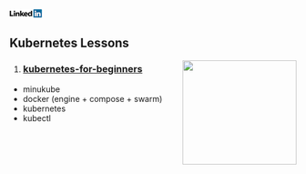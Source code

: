 [![LinkedIn](https://github.com/vivekyad4v/public-images/raw/master/generic/LinkedIn-vivekyad4v.png)](https://www.linkedin.com/in/vivekyad4v/)

## Kubernetes Lessons 

<a href="https://github.com/vivekyad4v?tab=followers"><img align="right" width="200" height="183" src="https://s3.amazonaws.com/github/ribbons/forkme_left_green_007200.png" /></a>

1. ### [kubernetes-for-beginners](https://github.com/vivekyad4v/kubernetes/tree/master/kubernetes-for-beginners "Heading link")
  * minukube
  * docker (engine + compose + swarm)
  * kubernetes
  * kubectl
  

